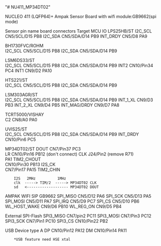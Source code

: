 "# NU411_MP34DT02" 

NUCLEO 411 (LQFP64)+ Ampak Sensor Board with wifi module:GB9662(spi mode)


Sensor     pin name     board connectors        Target MCU IO
LPS25HB/ST 
	       I2C_SCL      CN5/SCL/D15             PB8
	       I2C_SDA      CN5/SDA/D14             PB9
	       INT_DRDY     CN5/D8                  PA9
		   
BH1730FVC/ROHM    
	       I2C_SCL      CN5/SCL/D15             PB8
	       I2C_SDA      CN5/SDA/D14             PB9
		   
LSM6DS33/ST    
	       I2C_SCL      CN5/SCL/D15             PB8
	       I2C_SDA      CN5/SDA/D14             PB9
	       INT2         CN10/Pin34              PC4
	       INT1         CN9/D2                  PA10
		   
HTS221/ST    
	       I2C_SCL      CN5/SCL/D15             PB8
	       I2C_SDA      CN5/SDA/D14             PB9
		   
LSM303AGR/ST    
	       I2C_SCL      CN5/SCL/D15             PB8
	       I2C_SDA      CN5/SDA/D14             PB9
	       INT_1_XL     CN9/D3                  PB3
	       INT_2_XL     CN9/D4                  PB5
	       INT_MAG/DRDY CN9/D7                  PA8
		   
TCRT5000/VISHAY    
	       C2           CN8/A0                  PA0
		   
UVIS25/ST    
	      I2C_SCL       CN5/SCL/D15             PB8
	      I2C_SDA       CN5/SDA/D14             PB9
	      INT_DRDY      CN10/Pin6               PC5
		  
MP34DT02/ST
	    DOUT            CN7/Pin37               PC3                                   
	    LR              CN10/Pin16              PB12      (don't connect)
	    CLK             J24/Pin2 (remove R71)                                       
		                                        PA1        TIM2_CHOUT    
	                    CN10/Pin30              PB13       I2S_CK        
	                    CN7/Pin17               PA15       TIM2_CHIN      
						
	    I2S   2MHz          1MHz 
	    clk  -----> TIM/2  -----> MP34DT02 CLK
	    sd   <------------------- MP34DT02 DOUT
						
AMPAK WIFI SIP GB9662 
	    SPI_MISO        CN5/D12                 PA6
	    SPI_SCK         CN5/D13                 PA5
	    SPI_MOSI        CN5/D11                 PA7
	    SPI_IRQ         CN5/D9                  PC7
	    SPI_CS          CN5/D10                 PB6
	    WL_HOST_WAKE    CN9/D6                  PB10
	    WL_REG_ON       CN9/D5                  PB4
		
External SPI-Flash
	    SPI3_MISO       CN7/pin2                PC11
	    SPI3_MOSI       CN7/Pin3                PC12
	    SPI3_SCK        CN7/Pin1                PC10
	    SPI3_CS         CN10/Pin22              PB2
		
USB Device type A
	    DP              CN10/Pin12              PA12
	    DM              CN10/Pin14              PA11	
		
	    *USB feature need HSE xtal
